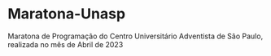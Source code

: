 # Maratona-Unasp
Maratona de Programação do Centro Universitário Adventista de São Paulo, realizada no mês de Abril de 2023

